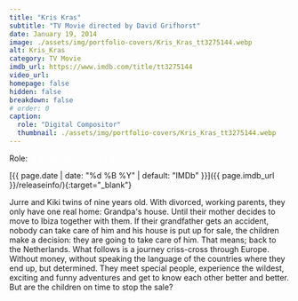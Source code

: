 ```yaml
---
title: "Kris Kras"
subtitle: "TV Movie directed by David Grifhorst"
date: January 19, 2014
image: ./assets/img/portfolio-covers/Kris_Kras_tt3275144.webp
alt: Kris_Kras
category: TV Movie
imdb_url: https://www.imdb.com/title/tt3275144
video_url: 
homepage: false
hidden: false
breakdown: false
# order: 0
caption:
  role: "Digital Compositor"
  thumbnail: ./assets/img/portfolio-covers/Kris_Kras_tt3275144.webp
---
```

Role: <span style="color:white">{{ page.caption.role | default: "N/A" }}</span>

[{{ page.date | date: "%d %B %Y" | default: "IMDb" }}]({{ page.imdb_url }}/releaseinfo/){:target="_blank"}

Jurre and Kiki twins of nine years old. With divorced, working parents, they only have one real home: Grandpa's house. Until their mother decides to move to Ibiza together with them. If their grandfather gets an accident, nobody can take care of him and his house is put up for sale, the children make a decision: they are going to take care of him. That means; back to the Netherlands. What follows is a journey criss-cross through Europe. Without money, without speaking the language of the countries where they end up, but determined. They meet special people, experience the wildest, exciting and funny adventures and get to know each other better and better. But are the children on time to stop the sale?
